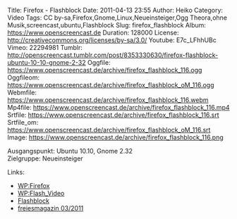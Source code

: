Title: Firefox - Flashblock
Date: 2011-04-13 23:55
Author: Heiko
Category: Video
Tags: CC by-sa,Firefox,Gnome,Linux,Neueinsteiger,Ogg Theora,ohne Musik,screencast,ubuntu,Flashblock
Slug: firefox_flashblock
Album: https://www.openscreencast.de
Duration: 128000
License: http://creativecommons.org/licenses/by-sa/3.0/
Youtube: E7c_LFhhUBc
Vimeo: 22294981
Tumblr: http://openscreencast.tumblr.com/post/8353330630/firefox-flashblock-ubuntu-10-10-gnome-2-32
Oggfile: https://www.openscreencast.de/archive/firefox_flashblock_116.ogg
Oggfileom: https://www.openscreencast.de/archive/firefox_flashblock_oM_116.ogg
Webmfile: https://www.openscreencast.de/archive/firefox_flashblock_116.webm
Mp4file: https://www.openscreencast.de/archive/firefox_flashblock_116.mp4
Srtfile: https://www.openscreencast.de/archive/firefox_flashblock_116.srt
Srtfile_om: https://www.openscreencast.de/archive/firefox_flashblock_oM_116.srt
Image: https://www.openscreencast.de/archive/firefox_flashblock_116.png

Ausgangspunkt: Ubuntu 10.10, Gnome 2.32  
Zielgruppe: Neueinsteiger  

Links:

  * [WP:Firefox](http://de.wikipedia.org/wiki/Firefox "Link zu Wikipedia Firefox")
  * [WP:Flash_Video](http://de.wikipedia.org/wiki/Flash_Video "Link zu Wikipedia Flash_Video")
  * [Flashblock](https://addons.mozilla.org/de/firefox/addon/flashblock/ "Link zu Flashblock")
  * [freiesmagazin 03/2011](http://www.freiesmagazin.de/freiesMagazin-2011-03 "Link zu freiesmagazin.de")

